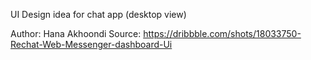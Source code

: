 UI Design idea for chat app (desktop view)

Author: Hana Akhoondi 
Source: https://dribbble.com/shots/18033750-Rechat-Web-Messenger-dashboard-Ui